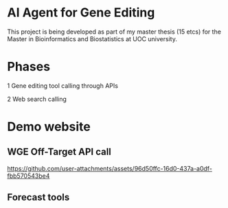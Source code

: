 # AI Agent for Gene Editing

This project is being developed as part of my master thesis (15 etcs) for the Master in Bioinformatics and Biostatistics at UOC university. 

# Phases

1 Gene editing tool calling through APIs

2 Web search calling 

# Demo website

## WGE Off-Target API call

https://github.com/user-attachments/assets/96d50ffc-16d0-437a-a0df-fbb570543be4

## Forecast tools







